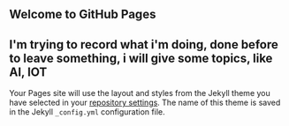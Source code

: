 ## Welcome to GitHub Pages
## I'm trying to record what i'm doing, done before to leave something, i will give some topics, like AI, IOT

Your Pages site will use the layout and styles from the Jekyll theme you have selected in your [repository settings](https://github.com/bigtiger90/bigtiger.github.io/settings). The name of this theme is saved in the Jekyll `_config.yml` configuration file.
